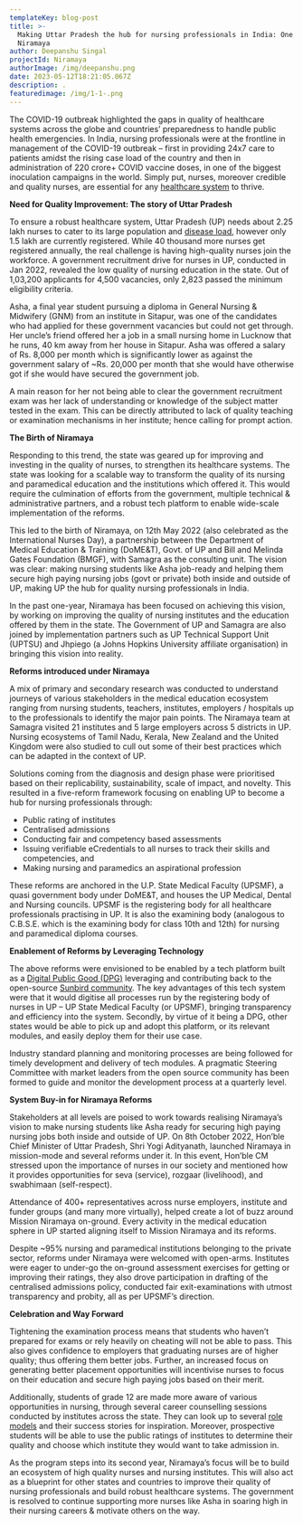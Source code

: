 ```yaml
---
templateKey: blog-post
title: >-
  Making Uttar Pradesh the hub for nursing professionals in India: One year of
  Niramaya
author: Deepanshu Singal
projectId: Niramaya
authorImage: /img/deepanshu.png
date: 2023-05-12T18:21:05.067Z
description: .
featuredimage: /img/1-1-.png
---
```

The COVID-19 outbreak highlighted the gaps in quality of healthcare systems across the globe and countries’ preparedness to handle public health emergencies. In India, nursing professionals were at the frontline in management of the COVID-19 outbreak – first in providing 24x7 care to patients amidst the rising case load of the country and then in administration of 220 crore+ COVID vaccine doses, in one of the biggest inoculation campaigns in the world. Simply put, nurses, moreover credible and quality nurses, are essential for any [healthcare system](https://12ft.io/proxy?q=https%3A%2F%2Findianexpress.com%2Farticle%2Fexplained%2Fup-covid-19-cases-deaths-7280863%2F) to thrive. 

**Need for Quality Improvement: The story of Uttar Pradesh**

To ensure a robust healthcare system, Uttar Pradesh (UP) needs about 2.25 lakh nurses to cater to its large population and [disease load](https://nhsrcindia.org/sites/default/files/practice_image/HealthDossier2021/Uttar%20Pradesh.pdf), however only 1.5 lakh are currently registered. While 40 thousand more nurses get registered annually, the real challenge is having high-quality nurses join the workforce. A government recruitment drive for nurses in UP, conducted in Jan 2022, revealed the low quality of nursing education in the state. Out of 1,03,200 applicants for 4,500 vacancies, only 2,823 passed the minimum eligibility criteria. 

Asha, a final year student pursuing a diploma in General Nursing & Midwifery (GNM) from an institute in Sitapur, was one of the candidates who had applied for these government vacancies but could not get through. Her uncle’s friend offered her a job in a small nursing home in Lucknow that he runs, 40 km away from her house in Sitapur. Asha was offered a salary of Rs. 8,000 per month which is significantly lower as against the government salary of ~Rs. 20,000 per month that she would have otherwise got if she would have secured the government job. 

A main reason for her not being able to clear the government recruitment exam was her lack of understanding or knowledge of the subject matter tested in the exam. This can be directly attributed to lack of quality teaching or examination mechanisms in her institute; hence calling  for prompt action. 

**The Birth of Niramaya**

Responding to this trend, the state was geared up for improving and investing in the quality of nurses, to strengthen its healthcare systems. The state was looking for a scalable way to transform the quality of its nursing and paramedical education and the institutions which offered it. This would require the culmination of efforts from the government, multiple technical & administrative partners, and a robust tech platform to enable wide-scale implementation of the reforms.

This led to the birth of Niramaya, on 12th May 2022 (also celebrated as the International Nurses Day),  a partnership between the Department of Medical Education & Training (DoME&T), Govt. of UP and Bill and Melinda Gates Foundation (BMGF), with Samagra as the consulting unit. The vision was clear: making nursing students like Asha job-ready and helping them secure high paying nursing jobs (govt or private) both inside and outside of UP, making UP the hub for quality nursing professionals in India. 

In the past one-year, Niramaya has been focused on achieving this vision, by working on improving the quality of nursing institutes and the education offered by them in the state. The Government of UP and Samagra are also joined by implementation partners such as UP Technical Support Unit (UPTSU) and Jhpiego (a Johns Hopkins University affiliate organisation) in bringing this vision into reality.

**Reforms introduced under Niramaya**

A mix of primary and secondary research was conducted to understand journeys of various stakeholders in the medical education ecosystem ranging from nursing students, teachers, institutes, employers / hospitals up to the professionals to identify the major pain points. The Niramaya team at Samagra visited 21 institutes and 5 large employers across 5 districts in UP. Nursing ecosystems of Tamil Nadu, Kerala, New Zealand and the United Kingdom were also studied to cull out some of their best practices which can be adapted in the context of UP.

Solutions coming from the diagnosis and design phase were prioritised based on their replicability, sustainability, scale of impact, and novelty. This resulted in a five-reform framework focusing on enabling UP to become a hub for nursing professionals through:

* Public rating of institutes 
* Centralised admissions 
* Conducting fair and competency based assessments
* Issuing verifiable eCredentials to all nurses to track their skills and competencies, and
* Making nursing and paramedics an aspirational profession

These reforms are anchored in the U.P. State Medical Faculty (UPSMF), a quasi government body under DoME&T, and houses the UP Medical, Dental and Nursing councils. UPSMF is the registering body for all healthcare professionals practising in UP. It is also the examining body (analogous to C.B.S.E. which is the examining body for class 10th and 12th) for nursing and paramedical diploma courses.

**Enablement of Reforms by Leveraging Technology**

The above reforms were envisioned to be enabled by a tech platform built as a [Digital Public Good (DPG)](https://www.codeforgovtech.in/digitalpublicgoods) leveraging and contributing back to the open-source [Sunbird community](https://www.sunbird.org/). The key advantages of this tech system were that it would digitise all processes run by the registering body of nurses in UP – UP State Medical Faculty (or UPSMF), bringing transparency and efficiency into the system. Secondly, by virtue of it being a DPG, other states would be able to pick up and adopt this platform, or its relevant modules, and easily deploy them for their use case.

Industry standard planning and monitoring processes are being followed for timely development and delivery of tech modules. A pragmatic Steering Committee with market leaders from the open source community has been formed to guide and monitor the development process at a quarterly level.

**System Buy-in for Niramaya Reforms**

Stakeholders at all levels are poised to work towards realising Niramaya’s vision to make nursing students like Asha ready for securing high paying nursing jobs both inside and outside of UP. On 8th October 2022, Hon’ble Chief Minister of Uttar Pradesh, Shri Yogi Adityanath, launched Niramaya in mission-mode and several reforms under it. In this event, Hon’ble CM stressed upon the importance of nurses in our society and mentioned how it provides opportunities for seva (service), rozgaar (livelihood), and swabhimaan (self-respect).

Attendance of 400+ representatives across nurse employers, institute and funder groups (and many more virtually), helped create a lot of buzz around Mission Niramaya on-ground. Every activity in the medical education sphere in UP started aligning itself to Mission Niramaya and its reforms.

Despite ~95% nursing and paramedical institutions belonging to the private sector, reforms under Niramaya were welcomed with open-arms. Institutes were eager to under-go the on-ground assessment exercises for getting or improving their ratings, they also drove participation in drafting of the centralised admissions policy, conducted fair exit-examinations with utmost transparency and probity, all as per UPSMF’s direction.

**Celebration and Way Forward**

Tightening the examination process means that students who haven’t prepared for exams or rely heavily on cheating will not be able to pass. This also gives confidence to employers that graduating nurses are of higher quality; thus offering them better jobs. Further, an increased focus on generating better placement opportunities will incentivise nurses to focus on their education and secure high paying jobs based on their merit.

Additionally, students of grade 12 are made more aware of various opportunities in nursing, through several career counselling sessions conducted by institutes across the state. They can look up to several [role models](https://twitter.com/MeUPGovt/status/1629277495903023108) and their success stories for inspiration. Moreover, prospective students will be able to use the public ratings of institutes to determine their quality and choose which institute they would want to take admission in.

As the program steps into its second year, Niramaya’s focus will be to build an ecosystem of high quality nurses and nursing institutes. This will also act as a blueprint for other states and countries to improve their quality of nursing professionals and build robust healthcare systems. The government is resolved to continue supporting more nurses like Asha in soaring high in their nursing careers & motivate others on the way.
